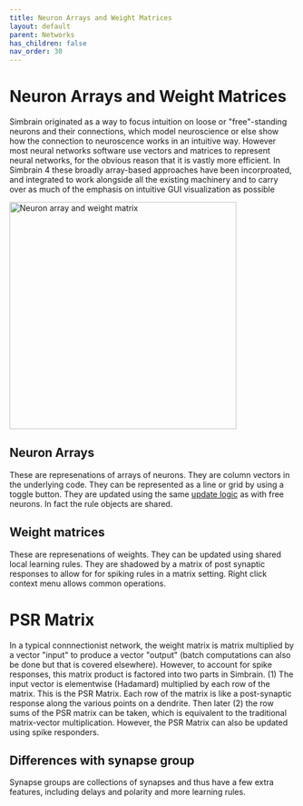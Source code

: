 ```yaml
---
title: Neuron Arrays and Weight Matrices
layout: default
parent: Networks
has_children: false
nav_order: 30
---
```


# Neuron Arrays and Weight Matrices

Simbrain originated as a way to focus intuition on loose or "free"-standing neurons and their connections, which model neuroscience or else show how the connection to neuroscence works in an intuitive way. However most neural networks software use vectors and matrices to represent neural networks, for the obvious reason that it is vastly more efficient. In Simbrain 4 these broadly array-based approaches have been incorproated, and integrated to work alongside all the existing machinery and to carry over as much of the emphasis on intuitive GUI visualization as possible

 <img src="/assets/images/neuronArrayWeightMatrix.png" alt="Neuron array and weight matrix" style="width:400px;"/>

## Neuron Arrays
 
These are represenations of arrays of neurons. They are column vectors in the underlying code. They can be represented as a line or grid by using a toggle button. They are updated using the same [update logic](updateLogic.html) as with free neurons. In fact the rule objects are shared.

## Weight matrices

These are represenations of weights. They can be updated using shared local learning rules. They are shadowed by a matrix of post synaptic responses to allow for for spiking rules in a matrix setting. Right click context menu allows common operations.

# PSR Matrix

In a typical connnectionist network, the weight matrix is matrix multiplied by a vector "input" to produce a vector "output" (batch computations can also be done but that is covered elsewhere). However, to account for spike responses, this matrix product is factored into two parts in Simbrain. (1) The input vector is elementwise (Hadamard) multiplied by each row of the matrix. This is the PSR Matrix. Each row of the matrix is like a post-synaptic response along the various points on a dendrite. Then later (2) the row sums of the PSR matrix can be taken, which is equivalent to the traditional matrix-vector multiplication.  However, the PSR Matrix can also be updated using spike responders.

<!-- TODO: Picture. Show many to one case, where it's clear the results must first be multiplied then summed -->


## Differences with synapse group

Synapse groups are collections of synapses and thus have a few extra features, including delays and polarity and more learning rules.
